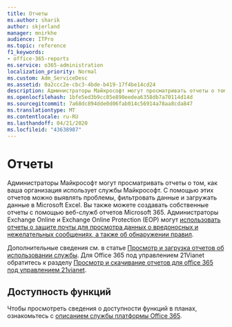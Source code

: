 ```yaml
---
title: Отчеты
ms.author: sharik
author: skjerland
manager: mnirkhe
audience: ITPro
ms.topic: reference
f1_keywords:
- office-365-reports
ms.service: o365-administration
localization_priority: Normal
ms.custom: Adm_ServiceDesc
ms.assetid: 0a2ccc2e-cbc3-4bde-b419-17f4be14cd24
description: Администраторы Майкрософт могут просматривать отчеты о том, как ваша организация использует службы Майкрософт. С помощью этих отчетов можно выявлять проблемы, фильтровать данные и загружать данные в Microsoft Excel. Вы также можете создавать собственные отчеты с помощью веб-служб отчетов Microsoft 365. Администраторы Exchange Online и Exchange Online Protection (EOP) могут использовать отчеты о защите почты для просмотра данных о вредоносных и нежелательных сообщениях, а также об обнаружении правил.
ms.openlocfilehash: 1bfe5ed3b9cc85e890eedea6358db7a70114d14d
ms.sourcegitcommit: 7a68dc894dde0d06fab014c56914a78aa8cda847
ms.translationtype: MT
ms.contentlocale: ru-RU
ms.lasthandoff: 04/21/2020
ms.locfileid: "43638987"
---
```

# <a name="reports"></a>Отчеты

Администраторы Майкрософт могут просматривать отчеты о том, как ваша организация использует службы Майкрософт. С помощью этих отчетов можно выявлять проблемы, фильтровать данные и загружать данные в Microsoft Excel. Вы также можете создавать собственные отчеты с помощью веб-служб отчетов Microsoft 365. Администраторы Exchange Online и Exchange Online Protection (EOP) могут [использовать отчеты о защите почты для просмотра данных о вредоносных и нежелательных сообщениях, а также об обнаружении правил](https://go.microsoft.com/fwlink/p/?LinkId=401102).
  
Дополнительные сведения см. в статье [Просмотр и загрузка отчетов об использовании службы](https://go.microsoft.com/fwlink/p/?LinkID=270182). Для Office 365 под управлением 21Vianet обратитесь к разделу [Просмотр и скачивание отчетов для office 365 под управлением 21vianet](https://go.microsoft.com/fwlink/?LinkID=733348&amp;clcid=0x409).
  
## <a name="feature-availability"></a>Доступность функций

Чтобы просмотреть сведения о доступности функций в планах, ознакомьтесь с [описанием службы платформы Office 365](office-365-platform-service-description.md).
  

